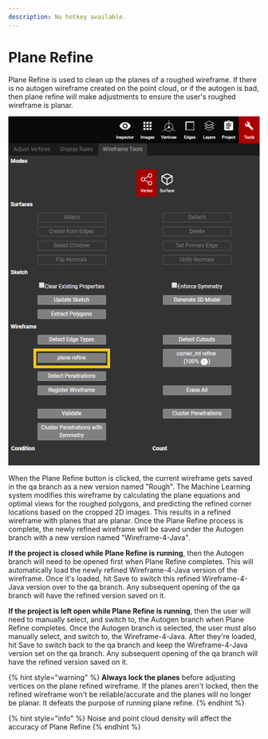 ```yaml
---
description: No hotkey available.
---
```


# Plane Refine

Plane Refine is used to clean up the planes of a roughed wireframe. If there is no autogen wireframe created on the point cloud, or if the autogen is bad, then plane refine will make adjustments to ensure the user's roughed wireframe is planar.

![](../../.gitbook/assets/plane-refine-button.png)

When the Plane Refine button is clicked, the current wireframe gets saved in the qa branch as a new version named "Rough". The Machine Learning system modifies this wireframe by calculating the plane equations and optimal views for the roughed polygons, and predicting the refined corner locations based on the cropped 2D images. This results in a refined wireframe with planes that are planar. Once the Plane Refine process is complete, the newly refined wireframe will be saved under the Autogen branch with a new version named "Wireframe-4-Java".

**If the project is closed while Plane Refine is running**, then the Autogen branch will need to be opened first when Plane Refine completes. This will automatically load the newly refined Wireframe-4-Java version of the wireframe. Once it's loaded, hit Save to switch this refined Wireframe-4-Java version over to the qa branch. Any subsequent opening of the qa branch will have the refined version saved on it.

**If the project is left open while Plane Refine is running**, then the user will need to manually select, and switch to, the Autogen branch when Plane Refine completes. Once the Autogen branch is selected, the user must also manually select, and switch to, the Wireframe-4-Java. After they're loaded, hit Save to switch back to the qa branch and keep the Wireframe-4-Java version set on the qa branch. Any subsequent opening of the qa branch will have the refined version saved on it.

{% hint style="warning" %}
**Always lock the planes** before adjusting vertices on the plane refined wireframe. If the planes aren't locked, then the refined wireframe won't be reliable/accurate and the planes will no longer be planar. It defeats the purpose of running plane refine.
{% endhint %}

{% hint style="info" %}
Noise and point cloud density will affect the accuracy of Plane Refine
{% endhint %}

